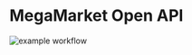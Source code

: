 # MegaMarket Open API

![example workflow](https://github.com/nmutovkin/megamarket/actions/workflows/megamarket_workflow.yml/badge.svg)